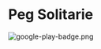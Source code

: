# Peg Solitarie

![google-play-badge.png](https://play.google.com/store/apps/details?id=com.erman.pegsolitarie)
